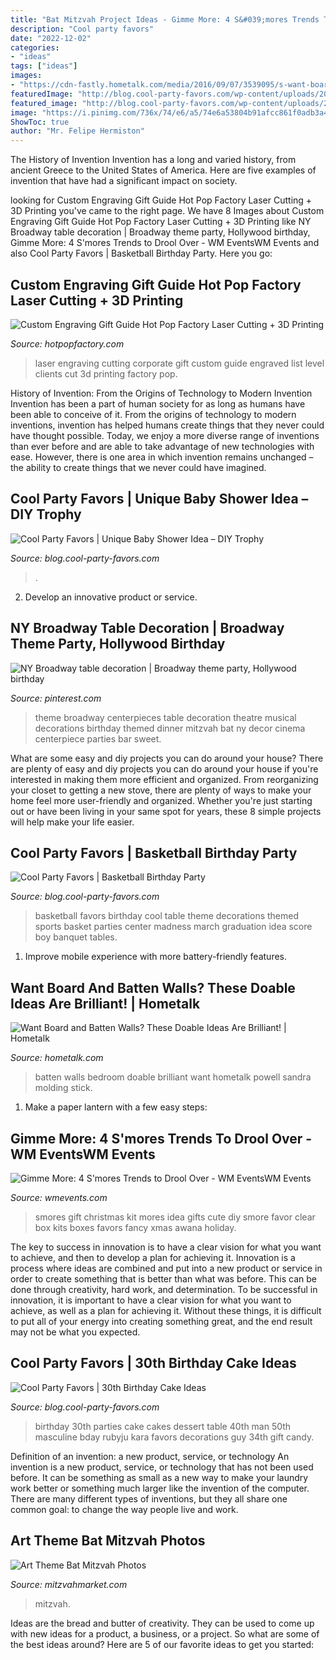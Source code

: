 ```yaml
---
title: "Bat Mitzvah Project Ideas - Gimme More: 4 S&#039;mores Trends To Drool Over"
description: "Cool party favors"
date: "2022-12-02"
categories:
- "ideas"
tags: ["ideas"]
images:
- "https://cdn-fastly.hometalk.com/media/2016/09/07/3539095/s-want-board-and-batten-walls-these-doable-ideas-are-brilliant-.jpg?size=1600x1000&amp;nocrop=1"
featuredImage: "http://blog.cool-party-favors.com/wp-content/uploads/2012/09/Basketball-Favors.jpg"
featured_image: "http://blog.cool-party-favors.com/wp-content/uploads/2012/09/Basketball-Favors.jpg"
image: "https://i.pinimg.com/736x/74/e6/a5/74e6a53804b91afcc861f0adb3a4ba75--theatre-centerpieces-band-banquet-centerpieces.jpg"
ShowToc: true
author: "Mr. Felipe Hermiston"
---
```



The History of Invention
Invention has a long and varied history, from ancient Greece to the United States of America. Here are five examples of invention that have had a significant impact on society.

	

		
looking for Custom Engraving Gift Guide Hot Pop Factory Laser Cutting + 3D Printing you've came to the right page. We have 8 Images about Custom Engraving Gift Guide Hot Pop Factory Laser Cutting + 3D Printing like NY Broadway table decoration | Broadway theme party, Hollywood birthday, Gimme More: 4 S&#039;mores Trends to Drool Over - WM EventsWM Events and also Cool Party Favors | Basketball Birthday Party. Here you go:
		
    
## Custom Engraving Gift Guide Hot Pop Factory Laser Cutting + 3D Printing

<img loading=lazy src="https://www.hotpopfactory.com/blog/wp-content/uploads/2015/11/IMG_2877-760x507.jpg" onerror="this.onerror=null;this.src='https://tse2.mm.bing.net/th?id=OIP.cxfGt0gcKzWGdwO1RG8jyAHaE8&amp;pid=15.1';" alt="Custom Engraving Gift Guide Hot Pop Factory Laser Cutting + 3D Printing">

_Source: hotpopfactory.com_

>laser engraving cutting corporate gift custom guide engraved list level clients cut 3d printing factory pop. 

	

History of Invention: From the Origins of Technology to Modern Invention
Invention has been a part of human society for as long as humans have been able to conceive of it. From the origins of technology to modern inventions, invention has helped humans create things that they never could have thought possible. Today, we enjoy a more diverse range of inventions than ever before and are able to take advantage of new technologies with ease. However, there is one area in which invention remains unchanged – the ability to create things that we never could have imagined.

    
## Cool Party Favors | Unique Baby Shower Idea – DIY Trophy

<img loading=lazy src="https://blog.cool-party-favors.com/wp-content/uploads/2013/04/Unique-Baby-Shower-Idea.jpg" onerror="this.onerror=null;this.src='https://tse1.mm.bing.net/th?id=OIP._i5G7X8gLI3BHiD4Vj4EggHaLH&amp;pid=15.1';" alt="Cool Party Favors | Unique Baby Shower Idea – DIY Trophy">

_Source: blog.cool-party-favors.com_

>. 

	

2. Develop an innovative product or service.

    
## NY Broadway Table Decoration | Broadway Theme Party, Hollywood Birthday

<img loading=lazy src="https://i.pinimg.com/736x/74/e6/a5/74e6a53804b91afcc861f0adb3a4ba75--theatre-centerpieces-band-banquet-centerpieces.jpg" onerror="this.onerror=null;this.src='https://tse1.mm.bing.net/th?id=OIP.M_A4DeY_aV5csFb8suCAQgHaJ3&amp;pid=15.1';" alt="NY Broadway table decoration | Broadway theme party, Hollywood birthday">

_Source: pinterest.com_

>theme broadway centerpieces table decoration theatre musical decorations birthday themed dinner mitzvah bat ny decor cinema centerpiece parties bar sweet. 

	

What are some easy and diy projects you can do around your house?
There are plenty of easy and diy projects you can do around your house if you're interested in making them more efficient and organized. From reorganizing your closet to getting a new stove, there are plenty of ways to make your home feel more user-friendly and organized. Whether you're just starting out or have been living in your same spot for years, these 8 simple projects will help make your life easier.

    
## Cool Party Favors | Basketball Birthday Party

<img loading=lazy src="http://blog.cool-party-favors.com/wp-content/uploads/2012/09/Basketball-Favors.jpg" onerror="this.onerror=null;this.src='https://tse2.mm.bing.net/th?id=OIP.NIR4dulhrUPbmHRRQaZX5wHaKQ&amp;pid=15.1';" alt="Cool Party Favors | Basketball Birthday Party">

_Source: blog.cool-party-favors.com_

>basketball favors birthday cool table theme decorations themed sports basket parties center madness march graduation idea score boy banquet tables. 

	

1. Improve mobile experience with more battery-friendly features.

    
## Want Board And Batten Walls? These Doable Ideas Are Brilliant! | Hometalk

<img loading=lazy src="https://cdn-fastly.hometalk.com/media/2016/09/07/3539095/s-want-board-and-batten-walls-these-doable-ideas-are-brilliant-.jpg?size=1600x1000&amp;nocrop=1" onerror="this.onerror=null;this.src='https://tse4.mm.bing.net/th?id=OIP.J1rUBwnQb4t43z50p6TnDAHaKw&amp;pid=15.1';" alt="Want Board and Batten Walls? These Doable Ideas Are Brilliant! | Hometalk">

_Source: hometalk.com_

>batten walls bedroom doable brilliant want hometalk powell sandra molding stick. 

	

1. Make a paper lantern with a few easy steps:

    
## Gimme More: 4 S&#039;mores Trends To Drool Over - WM EventsWM Events

<img loading=lazy src="http://wmevents.com/wp-content/uploads/2013/04/smores-4.jpg" onerror="this.onerror=null;this.src='https://tse2.mm.bing.net/th?id=OIP.2LxFuCddey5yF-8bPwzHFgHaLH&amp;pid=15.1';" alt="Gimme More: 4 S&#039;mores Trends to Drool Over - WM EventsWM Events">

_Source: wmevents.com_

>smores gift christmas kit mores idea gifts cute diy smore favor clear box kits boxes favors fancy xmas awana holiday. 

	

The key to success in innovation is to have a clear vision for what you want to achieve, and then to develop a plan for achieving it.
Innovation is a process where ideas are combined and put into a new product or service in order to create something that is better than what was before. This can be done through creativity, hard work, and determination. To be successful in innovation, it is important to have a clear vision for what you want to achieve, as well as a plan for achieving it. Without these things, it is difficult to put all of your energy into creating something great, and the end result may not be what you expected.

    
## Cool Party Favors | 30th Birthday Cake Ideas

<img loading=lazy src="http://blog.cool-party-favors.com/wp-content/uploads/2012/07/30th-Birthday-Party-Ideas-for-Men.jpg" onerror="this.onerror=null;this.src='https://tse1.mm.bing.net/th?id=OIP.gs9CM3mJQvtEO-dJbqc43AHaFS&amp;pid=15.1';" alt="Cool Party Favors | 30th Birthday Cake Ideas">

_Source: blog.cool-party-favors.com_

>birthday 30th parties cake cakes dessert table 40th man 50th masculine bday rubyju kara favors decorations guy 34th gift candy. 

	

Definition of an invention: a new product, service, or technology
An invention is a new product, service, or technology that has not been used before. It can be something as small as a new way to make your laundry work better or something much larger like the invention of the computer. There are many different types of inventions, but they all share one common goal: to change the way people live and work.

    
## Art Theme Bat Mitzvah Photos

<img loading=lazy src="https://www.mitzvahmarket.com/wp-content/uploads/images/cached/a64844fbb2d16a5c6c4055c29b998e6c.jpg?ver=1508372793" onerror="this.onerror=null;this.src='https://tse4.mm.bing.net/th?id=OIP.usaUYupL35H9cq0LrdHUzQHaE9&amp;pid=15.1';" alt="Art Theme Bat Mitzvah Photos">

_Source: mitzvahmarket.com_

>mitzvah. 

	

Ideas are the bread and butter of creativity. They can be used to come up with new ideas for a product, a business, or a project. So what are some of the best ideas around? Here are 5 of our favorite ideas to get you started:

